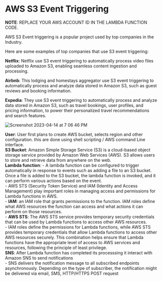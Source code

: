 # AWS S3 Event Triggering

**NOTE**: REPLACE YOUR AWS ACCOUNT ID IN THE LAMBDA FUNCTION CODE.

AWS S3 Event triggering is a popular project used by top companies in the Industry.

Here are some examples of top companies that use S3 event triggering:

**Netflix**: Netflix use S3 event triggering to automatically process video files uploaded to Amazon S3, enabling seamless content ingestion and processing.

**Airbnb**: This lodging and homestays aggregator use S3 event triggering to automatically process and analyze data stored in Amazon S3, such as guest reviews and booking information.

**Expedia**: They use S3 event triggering to automatically process and analyze data stored in Amazon S3, such as travel bookings, user profiles, and pricing information, to power their personalized travel recommendations and search features.


![Screenshot 2023-04-14 at 7 06 46 PM](https://user-images.githubusercontent.com/43399466/232058778-a7299e9b-9892-471c-a05d-14d773b5b333.png)

**User**: User first plans to create AWS bucket, selects region and other configuration. this are done using shell scripting / AWS command Line interface.<br>
**S3 Bucket**: Amazon Simple Storage Service (S3) is a cloud-based object storage service provided by Amazon Web Services (AWS). S3 allows users to store and retrieve data from anywhere on the web.<br>
**Lambda function**: 
        - A lambda function can be configured to trigger automatically in response to events such as adding a file to an S3 bucket. Once a file is added to the S3 bucket, the lambda function is invoked, and it can perform various actions based on the event.<br>
        - AWS STS (Security Token Service) and IAM (Identity and Access Management) play important roles in managing access and permissions for Lambda functions in AWS.<br>
        - **IAM**: an IAM role that grants permissions to the function. IAM roles define what AWS resources the function can access and what actions it can perform on those resources.<br>
        - **AWS STS**: The AWS STS service provides temporary security credentials that can be used by Lambda functions to access other AWS resources. <br>
        - IAM roles define the permissions for Lambda functions, while AWS STS provides temporary credentials that allow Lambda functions to access other AWS resources securely. This combination helps ensure that Lambda functions have the appropriate level of access to AWS services and resources, following the principle of least privilege.<br>
**SNS**: After Lambda function has completed its processsing it interact with Amazon SNS to send notifications<br>
         - SNS delivers the notification message to all subscribed endpoints asynchronously. 
          Depending on the type of subscriber, the notification might be delivered via email, 
          SMS, HTTP/HTTPS POST request<br>
